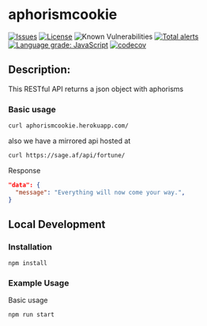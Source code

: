 aphorismcookie
=========

[![Issues](https://img.shields.io/github/issues/free-ignorance/aphorismcookie.svg)](https://github.com/free-ignorance/aphorismcookie/issues)
[![License](https://img.shields.io/badge/license-GPL-blue.svg)](https://github.com/free-ignorance/aphorismcookie/blob/main/LICENSE)
![Known Vulnerabilities](https://snyk.io/test/github/free-ignorance/aphorismcookie/badge.svg)
[![Total alerts](https://img.shields.io/lgtm/alerts/g/free-ignorance/aphorismcookie.svg?logo=lgtm&logoWidth=18)](https://lgtm.com/projects/g/free-ignorance/aphorismcookie/alerts/)
[![Language grade: JavaScript](https://img.shields.io/lgtm/grade/javascript/g/free-ignorance/aphorismcookie.svg?logo=lgtm&logoWidth=18)](https://lgtm.com/projects/g/free-ignorance/aphorismcookie/context:javascript)
[![codecov](https://codecov.io/gh/free-ignorance/aphorismcookie/branch/main/graph/badge.svg)](https://codecov.io/gh/free-ignorance/aphorismcookie)



## Description:

This RESTful API returns a json object with aphorisms


### Basic usage


```bash 
curl aphorismcookie.herokuapp.com/
```

also we have a mirrored api hosted at

```bash
curl https://sage.af/api/fortune/
```

Response

```json
"data": {
  "message": "Everything will now come your way.",
}
```

## Local Development

### Installation

```
npm install
```
### Example Usage

Basic usage
```
npm run start
```
